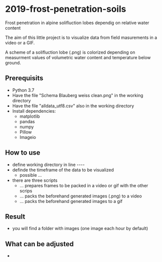 # 2019-frost-penetration-soils
Frost penetration in alpine solifluction lobes dependig on relative water content

The aim of this little project is to visualize data from field masurements in a video or a GIF.

A scheme of a solifluction lobe (.png) is colorized depending on measurment values of volumetric water content and temperature below ground.

## Prerequisits
- Python 3.7
- Have the file "Schema Blauberg weiss clean.png" in the working directory
- Have the file "alldata_utf8.csv" also in the working directory
- Install dependencies:
  -  matplotlib
  -  pandas
  -  numpy
  -  Pillow
  -  Imageio

## How to use
- define working directory in line ----
- definde the timeframe of the data to be visualized
  - possible ...
- there are three scripts
  - ... prepares frames to be packed in a video or gif with the other scrips
  - ... packs the beforehand generated images (.png) to a video
  - ... packs the beforehand generated images to a gif
  
 ## Result
  - you will find a folder with images (one image each hour by default)
  
## What can be adjusted
  - 
